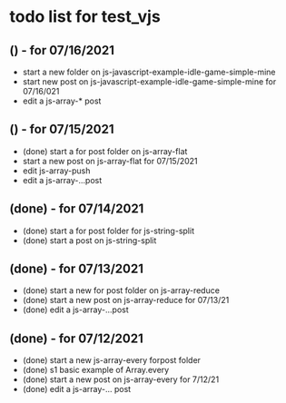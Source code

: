 # todo list for test_vjs

## () - for 07/16/2021
* start a new folder on js-javascript-example-idle-game-simple-mine
* start new post on js-javascript-example-idle-game-simple-mine for 07/16/021
* edit a js-array-* post

## () - for 07/15/2021
* (done) start a for post folder on js-array-flat
* start a new post on js-array-flat for 07/15/2021
* edit js-array-push
* edit a js-array-...post

## (done) - for 07/14/2021
* (done) start a for post folder for js-string-split
* (done) start a post on js-string-split

## (done) - for 07/13/2021
* (done) start a new for post folder on js-array-reduce
* (done) start a new post on js-array-reduce for 07/13/21
* (done) edit a js-array-...post

## (done) - for 07/12/2021
* (done) start a new js-array-every forpost folder
* (done) s1 basic example of Array.every
* (done) start a new post on js-array-every for 7/12/21
* (done) edit a js-array-... post
